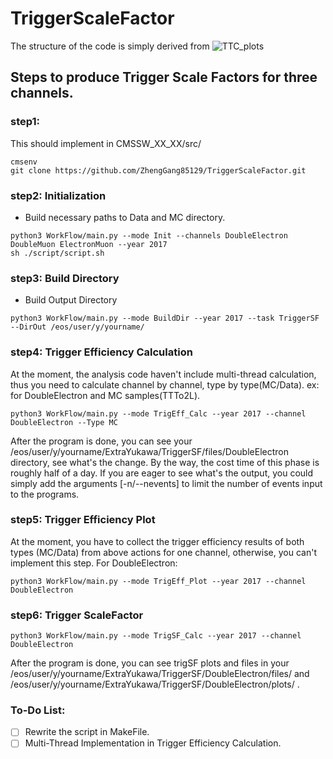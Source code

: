 # TriggerScaleFactor

The structure of the code is simply derived from ![TTC_plots](https://github.com/menglu21/TTC_plots.git)

## Steps to produce Trigger Scale Factors for three channels.

### step1: 
This should implement in CMSSW_XX_XX/src/
```
cmsenv
git clone https://github.com/ZhengGang85129/TriggerScaleFactor.git
```

### step2: Initialization

- Build necessary paths to Data and MC directory.
```
python3 WorkFlow/main.py --mode Init --channels DoubleElectron DoubleMuon ElectronMuon --year 2017
sh ./script/script.sh
```
### step3: Build Directory

- Build Output Directory
```
python3 WorkFlow/main.py --mode BuildDir --year 2017 --task TriggerSF --DirOut /eos/user/y/yourname/
```
### step4: Trigger Efficiency Calculation

At the moment, the analysis code haven't include multi-thread calculation, thus you need to calculate channel by channel, type by type(MC/Data).
ex: for DoubleElectron and MC samples(TTTo2L).
```
python3 WorkFlow/main.py --mode TrigEff_Calc --year 2017 --channel DoubleElectron --Type MC
```
After the program is done, you can see your /eos/user/y/yourname/ExtraYukawa/TriggerSF/files/DoubleElectron directory, see what's the change.
By the way, the cost time of this phase is roughly half of a day. If you are eager to see what's the output, you could simply add the arguments [-n/--nevents]
 to limit the number of events input to the programs. 

### step5: Trigger Efficiency Plot

At the moment, you have to collect the trigger efficiency results of both types (MC/Data) from above actions for one channel, otherwise, you can't implement this step.
For DoubleElectron:

```
python3 WorkFlow/main.py --mode TrigEff_Plot --year 2017 --channel DoubleElectron
```

### step6: Trigger ScaleFactor 

```
python3 WorkFlow/main.py --mode TrigSF_Calc --year 2017 --channel DoubleElectron
```

After the program is done, you can see trigSF plots and files in your /eos/user/y/yourname/ExtraYukawa/TriggerSF/DoubleElectron/files/ and /eos/user/y/yourname/ExtraYukawa/TriggerSF/DoubleElectron/plots/ .

### To-Do List:
- [ ] Rewrite the script in MakeFile.
- [ ] Multi-Thread Implementation in Trigger Efficiency Calculation.

